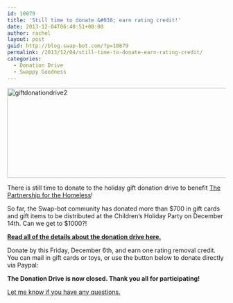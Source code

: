 ```yaml
---
id: 10879
title: 'Still time to donate &#038; earn rating credit!'
date: 2013-12-04T06:40:51+00:00
author: rachel
layout: post
guid: http://blog.swap-bot.com/?p=10879
permalink: /2013/12/04/still-time-to-donate-earn-rating-credit/
categories:
  - Donation Drive
  - Swappy Goodness
---
```

<img src="http://blog.swap-bot.com/wp-content/uploads/2013/11/giftdonationdrive2.gif" alt="giftdonationdrive2" width="600" height="207" class="alignnone size-full wp-image-10843" />

There is still time to donate to the holiday gift donation drive to benefit [The Partnership for the Homeless](http://www.partnershipforthehomeless.org/home.php5)!

So far, the Swap-bot community has donated more than $700 in gift cards and gift items to be distributed at the Children&#8217;s Holiday Party on December 14th. Can we get to $1000?!

[**Read all of the details about the donation drive here.**](http://blog.swap-bot.com/2013/11/12/2013-holiday-gift-donation-drive/)

Donate by this Friday, December 6th, and earn one rating removal credit. You can mail in gift cards or toys, or use the button below to donate directly via Paypal:

**The Donation Drive is now closed. Thank you all for participating!**

[Let me know if you have any questions.](http://www.swap-bot.com/contact.php)